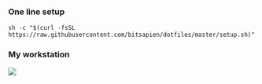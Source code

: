 
### One line setup
`sh -c "$(curl -fsSL https://raw.githubusercontent.com/bitsapien/dotfiles/master/setup.sh)"`

### My workstation
![](./img/workstation-cropped.png)
